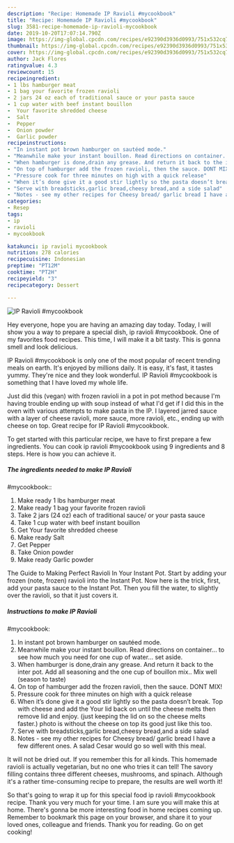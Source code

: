 ```yaml
---
description: "Recipe: Homemade IP Ravioli #mycookbook"
title: "Recipe: Homemade IP Ravioli #mycookbook"
slug: 3581-recipe-homemade-ip-ravioli-mycookbook
date: 2019-10-20T17:07:14.790Z
image: https://img-global.cpcdn.com/recipes/e92390d3936d0993/751x532cq70/ip-ravioli-mycookbook-recipe-main-photo.jpg
thumbnail: https://img-global.cpcdn.com/recipes/e92390d3936d0993/751x532cq70/ip-ravioli-mycookbook-recipe-main-photo.jpg
cover: https://img-global.cpcdn.com/recipes/e92390d3936d0993/751x532cq70/ip-ravioli-mycookbook-recipe-main-photo.jpg
author: Jack Flores
ratingvalue: 4.3
reviewcount: 15
recipeingredient:
- 1 lbs hamburger meat
- 1 bag your favorite frozen ravioli
- 2 jars 24 oz each of traditional sauce or your pasta sauce
- 1 cup water with beef instant bouillon
-  Your favorite shredded cheese
-  Salt
-  Pepper
-  Onion powder
-  Garlic powder
recipeinstructions:
- "In instant pot brown hamburger on sautéed mode."
- "Meanwhile make your instant bouillon. Read directions on container... to see how much you need for one cup of water... set aside."
- "When hamburger is done,drain any grease. And return it back to the inter pot. Add all seasoning and the one cup of bouillon mix.. Mix well (season to taste)"
- "On top of hamburger add the frozen ravioli, then the sauce. DONT MIX!"
- "Pressure cook for three minutes on high with a quick release"
- "When it’s done give it a good stir lightly so the pasta doesn’t break. Top with cheese and add the Your lid back on until the cheese melts then remove lid and enjoy. (just keeping the lid on so the cheese melts faster.) photo is without the cheese on top its good just like this too."
- "Serve with breadsticks,garlic bread,cheesy bread,and a side salad"
- "Notes - see my other recipes for Cheesy bread/ garlic bread I have a few different ones. A salad Cesar would go so well with this meal."
categories:
- Resep
tags:
- ip
- ravioli
- mycookbook

katakunci: ip ravioli mycookbook
nutrition: 278 calories
recipecuisine: Indonesian
preptime: "PT12M"
cooktime: "PT2H"
recipeyield: "3"
recipecategory: Dessert

---
```



![IP Ravioli
#mycookbook](https://img-global.cpcdn.com/recipes/e92390d3936d0993/751x532cq70/ip-ravioli-mycookbook-recipe-main-photo.jpg)

Hey everyone, hope you are having an amazing day today. Today, I will show you a way to prepare a special dish, ip ravioli
#mycookbook. One of my favorites food recipes. This time, I will make it a bit tasty. This is gonna smell and look delicious.

IP Ravioli
#mycookbook is only one of the most popular of recent trending meals on earth. It's enjoyed by millions daily. It is easy, it's fast, it tastes yummy. They're nice and they look wonderful. IP Ravioli
#mycookbook is something that I have loved my whole life.

Just did this (vegan) with frozen ravioli in a pot in pot method because I&#39;m having trouble ending up with soup instead of what I&#39;d get if I did this in the oven with various attempts to make pasta in the IP. I layered jarred sauce with a layer of cheese ravioli, more sauce, more ravioli, etc., ending up with cheese on top. Great recipe for IP Ravioli #mycookbook.


To get started with this particular recipe, we have to first prepare a few ingredients. You can cook ip ravioli
#mycookbook using 9 ingredients and 8 steps. Here is how you can achieve it.

##### The ingredients needed to make IP Ravioli
#mycookbook::

1. Make ready 1 lbs hamburger meat
1. Make ready 1 bag your favorite frozen ravioli
1. Take 2 jars (24 oz) each of traditional sauce/ or your pasta sauce
1. Take 1 cup water with beef instant bouillon
1. Get  Your favorite shredded cheese
1. Make ready  Salt
1. Get  Pepper
1. Take  Onion powder
1. Make ready  Garlic powder


The Guide to Making Perfect Ravioli In Your Instant Pot. Start by adding your frozen (note, frozen) ravioli into the Instant Pot. Now here is the trick, first, add your pasta sauce to the Instant Pot. Then you fill the water, to slightly over the ravioli, so that it just covers it. 

##### Instructions to make IP Ravioli
#mycookbook:

1. In instant pot brown hamburger on sautéed mode.
1. Meanwhile make your instant bouillon. Read directions on container... to see how much you need for one cup of water... set aside.
1. When hamburger is done,drain any grease. And return it back to the inter pot. Add all seasoning and the one cup of bouillon mix.. Mix well (season to taste)
1. On top of hamburger add the frozen ravioli, then the sauce. DONT MIX!
1. Pressure cook for three minutes on high with a quick release
1. When it’s done give it a good stir lightly so the pasta doesn’t break. Top with cheese and add the Your lid back on until the cheese melts then remove lid and enjoy. (just keeping the lid on so the cheese melts faster.) photo is without the cheese on top its good just like this too.
1. Serve with breadsticks,garlic bread,cheesy bread,and a side salad
1. Notes - see my other recipes for Cheesy bread/ garlic bread I have a few different ones. A salad Cesar would go so well with this meal.


It will not be dried out. If you remember this for all kinds. This homemade ravioli is actually vegetarian, but no one who tries it can tell! The savory filling contains three different cheeses, mushrooms, and spinach. Although it&#39;s a rather time-consuming recipe to prepare, the results are well worth it! 

So that's going to wrap it up for this special food ip ravioli
#mycookbook recipe. Thank you very much for your time. I am sure you will make this at home. There's gonna be more interesting food in home recipes coming up. Remember to bookmark this page on your browser, and share it to your loved ones, colleague and friends. Thank you for reading. Go on get cooking!
